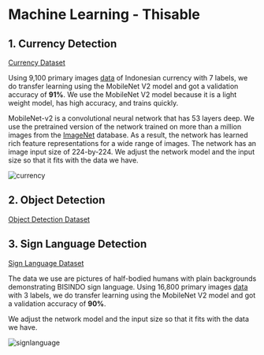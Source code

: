 # Machine Learning - Thisable

## 1. Currency Detection
[Currency Dataset](https://www.kaggle.com/datasets/najmaaaaaaaaa/currencyhp)

Using 9,100 primary images [data](https://www.kaggle.com/datasets/najmaaaaaaaaa/currencyhp) of Indonesian currency with 7 labels, we do transfer learning using the MobileNet V2 model and got a validation accuracy of **91%**. We use the MobileNet V2 model because it is a light weight model, has high accuracy, and trains quickly.

MobileNet-v2 is a convolutional neural network that has 53 layers deep. We use the pretrained version of the network trained on more than a million images from the [ImageNet](https://www.image-net.org/) database. As a result, the network has learned rich feature representations for a wide range of images. The network has an image input size of 224-by-224.
We adjust the network model and the input size so that it fits with the data we have.


![currency](https://user-images.githubusercontent.com/76579538/173192217-87d0bf4a-05eb-4aa2-8890-d92b00f89b85.png)


## 2. Object Detection
[Object Detection Dataset](https://www.kaggle.com/datasets/jfachrel/object-detection-thisabel)

## 3. Sign Language Detection
[Sign Language Dataset](https://www.kaggle.com/datasets/najmaaaaaaaaa/data-augment)

The data we use are pictures of half-bodied humans with plain backgrounds demonstrating BISINDO sign language. Using 16,800 primary images [data](https://www.kaggle.com/datasets/najmaaaaaaaaa/data-augment) with 3 labels, we do transfer learning using the MobileNet V2 model and got a validation accuracy of **90%**.

We adjust the network model and the input size so that it fits with the data we have.

![signlanguage](https://user-images.githubusercontent.com/76579538/173191442-1e2681c7-ba02-41a7-bc7c-e8cc201bb049.png)
